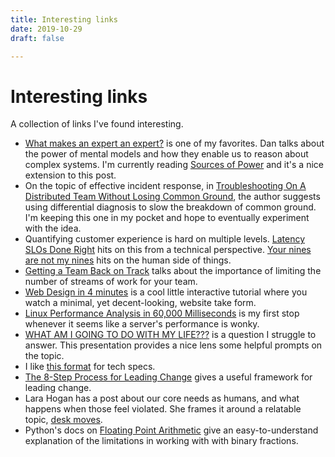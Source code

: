 ```yaml
---
title: Interesting links
date: 2019-10-29
draft: false

---
```


# Interesting links

A collection of links I've found interesting.

* [What makes an expert an expert?][] is one of my favorites. Dan talks about
  the power of mental models and how they enable us to reason about complex
  systems. I'm currently reading [Sources of Power][] and it's a nice
  extension to this post.
* On the topic of effective incident response, in [Troubleshooting On A Distributed Team Without Losing Common Ground][],
  the author suggests using differential diagnosis to slow the breakdown of
  common ground. I'm keeping this one in my pocket and hope to eventually
  experiment with the idea.
* Quantifying customer experience is hard on multiple levels.
  [Latency SLOs Done Right][] hits on this from a technical perspective.
  [Your nines are not my nines][] hits on the human side of things.
* [Getting a Team Back on Track][] talks about the importance of limiting the
  number of streams of work for your team.
* [Web Design in 4 minutes][] is a cool little interactive tutorial where you
  watch a minimal, yet decent-looking, website take form.
* [Linux Performance Analysis in 60,000 Milliseconds][] is my first stop
  whenever it seems like a server's performance is wonky.
* [WHAT AM I GOING TO DO WITH MY LIFE???][] is a question I struggle to answer.
  This presentation provides a nice lens some helpful prompts on the topic.
* I like [this format][Technical Specs] for tech specs.
* [The 8-Step Process for Leading Change][] gives a useful framework for leading
  change.
* Lara Hogan has a post about our core needs as humans, and what happens
  when those feel violated. She frames it around a relatable topic, [desk moves][].
* Python's docs on [Floating Point Arithmetic][] give an easy-to-understand
  explanation of the limitations in working with with binary fractions.


[Latency SLOs Done Right]: https://www.circonus.com/2018/08/latency-slos-done-right/
[Your nines are not my nines]: https://rachelbythebay.com/w/2019/07/15/giant/
[What makes an expert an expert?]: https://blog.danslimmon.com/2015/06/25/what-makes-expert-expert/
[Sources of Power]: https://www.amazon.com/Sources-Power-People-Make-Decisions/dp/0262611465
[Troubleshooting On A Distributed Team Without Losing Common Ground]: https://blog.danslimmon.com/2015/10/19/troubleshooting-chatops-ddx/
[Getting a Team Back on Track]: https://developers.soundcloud.com/blog/getting-a-team-back-on-track
[Web Design in 4 minutes]: https://jgthms.com/web-design-in-4-minutes/
[Linux Performance Analysis in 60,000 Milliseconds]: https://medium.com/netflix-techblog/linux-performance-analysis-in-60-000-milliseconds-accc10403c55
[WHAT AM I GOING TO DO WITH MY LIFE???]: https://docs.google.com/presentation/d/1dM-XIIarWt3PsHxFi_B92-pYc1Xjh80AJZR93Ogt02g/view#slide=id.g1f7780918d_0_7
[Technical Specs]: https://medium.com/@majelbstoat/technical-specs-9110bd5d3e32
[The 8-Step Process for Leading Change]: https://www.kotterinc.com/8-steps-process-for-leading-change/
[desk moves]: https://larahogan.me/blog/desk-moves/
[Floating Point Arithmetic]: https://docs.python.org/3/tutorial/floatingpoint.html
